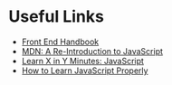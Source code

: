 # Useful Links

* [Front End Handbook](https://www.frontendhandbook.com/)
* [MDN: A Re-Introduction to JavaScript](https://developer.mozilla.org/en-US/docs/Web/JavaScript/A_re-introduction_to_JavaScript)
* [Learn X in Y Minutes: JavaScript](https://learnxinyminutes.com/docs/javascript/)
* [How to Learn JavaScript Properly](http://javascriptissexy.com/how-to-learn-javascript-properly/)



